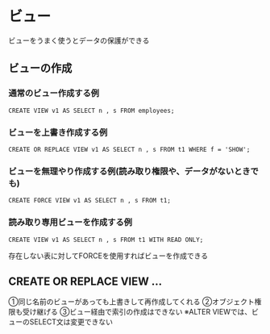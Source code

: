# ビュー
ビューをうまく使うとデータの保護ができる
## ビューの作成
### 通常のビュー作成する例
`CREATE VIEW v1 AS SELECT n , s FROM employees;`
### ビューを上書き作成する例
`CREATE OR REPLACE VIEW v1 AS SELECT n , s FROM t1 WHERE f = 'SHOW';`
### ビューを無理やり作成する例(読み取り権限や、データがないときでも)
`CREATE FORCE VIEW v1 AS SELECT n , s FROM t1;`
### 読み取り専用ビューを作成する例
`CREATE VIEW v1 AS SELECT n , s FROM t1 WITH READ ONLY;`



存在しない表に対してFORCEを使用すればビューを作成できる



## CREATE OR REPLACE VIEW ...

①同じ名前のビューがあっても上書きして再作成してくれる
②オブジェクト権限も受け継げる
③ビュー経由で索引の作成はできない
※ALTER VIEWでは、ビューのSELECT文は変更できない